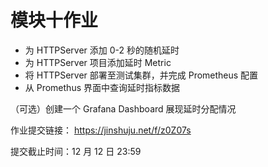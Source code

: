 # 模块十作业
- 为 HTTPServer 添加 0-2 秒的随机延时
- 为 HTTPServer 项目添加延时 Metric
- 将 HTTPServer 部署至测试集群，并完成 Prometheus 配置
- 从 Promethus 界面中查询延时指标数据

（可选）创建一个 Grafana Dashboard 展现延时分配情况

作业提交链接： https://jinshuju.net/f/z0Z07s

提交截止时间：12 月 12 日 23:59
